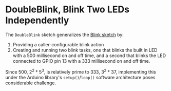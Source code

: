 # DoubleBlink, Blink Two LEDs Independently

The `DoubleBlink` sketch generalizes the
[Blink sketch](https://github.com/emintz/ArduinoLib/tree/main/RTOSAid/examples/Blinky)
by:

1. Providing a caller-configurable blink action
2. Creating and running two blink tasks, one that blinks the built in LED
   with a 500 millisecond on and off time, and a second that blinks the LED
   connected to GPIO pin 13 with a 333 millisecond on and off time.

Since 500, 2<sup>2</sup> * 5<sup>3</sup>, is relatively prime to 333,
3<sup>2</sup> * 37, implementing
this under the Arduino library's `setup()`/`loop()` software architecture
poses considerable challenge.

